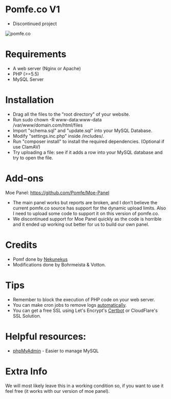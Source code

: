 # Pomfe.co V1
 * Discontinued project

![pomfe.co](https://user-images.githubusercontent.com/5682352/36320287-92139be8-133d-11e8-880b-8dfcdc05225a.png)

# Requirements
* A web server (Nginx or Apache)
* PHP (>=5.5)
* MySQL Server

# Installation
* Drag all the files to the "root directory" of your website.
* Run sudo chown -R www-data:www-data /var/www/domain.com/html/files
* Import "schema.sql" and "update.sql" into your MySQL Database.
* Modify "settings.inc.php" inside /includes/.
* Run "composer install" to install the required dependencies. (Optional if use ClamAV)
* Try uploading a file: see if it adds a row into your MySQL database and try to open the file.

# Add-ons
Moe Panel: https://github.com/Pomfe/Moe-Panel
 - The main panel works but reports are broken, and I don’t believe the current pomfe.co source has support for the dynamic upload limits. Also I need to upload some code to support it on this version of pomfe.co.
 - We discontinued support for Moe Panel quickly as the code is horrible and it ended up working out better for us to build our own panel.

# Credits
* Pomf done by [Nekunekus](https://github.com/nokonoko/Pomf)
* Modifications done by Bohrmeista & Votton.

# Tips
* Remember to block the execution of PHP code on your web server.
* You can make cron jobs to remove logs [automatically](https://www.digitalocean.com/community/tutorials/how-to-use-cron-to-automate-tasks-on-a-vps). 
* You can get a free SSL using Let's Encrypt's [Certbot](https://certbot.eff.org/#ubuntutyakkety-nginx) or CloudFlare's SSL Solution. 

# Helpful resources:
* [phpMyAdmin](https://www.phpmyadmin.net/) - Easier to manage MySQL

# Extra Info
We will most likely leave this in a working condition so, if you want to use it feel free (it works with our version of moe panel).
